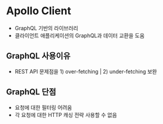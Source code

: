 # Apollo Client

- GraphQL 기반의 라이브러리
- 클라이언트 애플리케이션의 GraphQL과 데이터 교환을 도움

## GraphQL 사용이유

- REST API 문제점을 1) over-fetching | 2) under-fetching 보완

## GraphQL 단점

- 요청에 대한 필터링 어려움
- 각 요청에 대한 HTTP 캐싱 전략 사용할 수 없음
